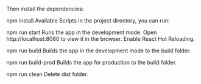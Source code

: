 Then install the dependencies:

npm install
Available Scripts
In the project directory, you can run:

npm run start
Runs the app in the development mode.
Open http://localhost:8080 to view it in the browser.
Enable React Hot Reloading.

npm run build
Builds the app in the development mode to the build folder.

npm run build-prod
Builds the app for production to the build folder.

npm run clean
Delete dist folder.